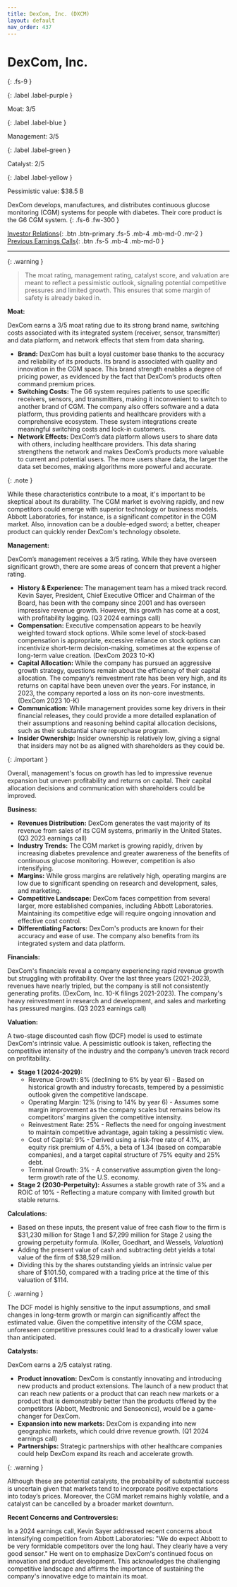 ```yaml
---
title: DexCom, Inc. (DXCM)
layout: default
nav_order: 437
---
```


# DexCom, Inc.
{: .fs-9 }

{: .label .label-purple }

Moat: 3/5

{: .label .label-blue }

Management: 3/5

{: .label .label-green }

Catalyst: 2/5

{: .label .label-yellow }

Pessimistic value: $38.5 B

DexCom develops, manufactures, and distributes continuous glucose monitoring (CGM) systems for people with diabetes.  Their core product is the G6 CGM system.
{: .fs-6 .fw-300 }

[Investor Relations](https://www.google.com/search?q=DXCM+investor+relations){: .btn .btn-primary .fs-5 .mb-4 .mb-md-0 .mr-2 }
[Previous Earnings Calls](https://discountingcashflows.com/company/DXCM/transcripts/){: .btn .fs-5 .mb-4 .mb-md-0 }

---

{: .warning } 
>The moat rating, management rating, catalyst score, and valuation are meant to reflect a pessimistic outlook, signaling potential competitive pressures and limited growth. This ensures that some margin of safety is already baked in.


**Moat:**

DexCom earns a 3/5 moat rating due to its strong brand name, switching costs associated with its integrated system (receiver, sensor, transmitter) and data platform, and network effects that stem from data sharing.

* **Brand:** DexCom has built a loyal customer base thanks to the accuracy and reliability of its products. Its brand is associated with quality and innovation in the CGM space. This brand strength enables a degree of pricing power, as evidenced by the fact that DexCom’s products often command premium prices.
* **Switching Costs:** The G6 system requires patients to use specific receivers, sensors, and transmitters, making it inconvenient to switch to another brand of CGM. The company also offers software and a data platform, thus providing patients and healthcare providers with a comprehensive ecosystem. These system integrations create meaningful switching costs and lock-in customers. 
* **Network Effects:** DexCom’s data platform allows users to share data with others, including healthcare providers. This data sharing strengthens the network and makes DexCom’s products more valuable to current and potential users.  The more users share data, the larger the data set becomes, making algorithms more powerful and accurate.


{: .note }

While these characteristics contribute to a moat, it's important to be skeptical about its durability.  The CGM market is evolving rapidly, and new competitors could emerge with superior technology or business models. Abbott Laboratories, for instance, is a significant competitor in the CGM market. Also, innovation can be a double-edged sword; a better, cheaper product can quickly render DexCom's technology obsolete.

**Management:**

DexCom’s management receives a 3/5 rating. While they have overseen significant growth, there are some areas of concern that prevent a higher rating.

* **History & Experience:** The management team has a mixed track record. Kevin Sayer, President, Chief Executive Officer and Chairman of the Board, has been with the company since 2001 and has overseen impressive revenue growth. However, this growth has come at a cost, with profitability lagging.  (Q3 2024 earnings call)
* **Compensation:** Executive compensation appears to be heavily weighted toward stock options. While some level of stock-based compensation is appropriate, excessive reliance on stock options can incentivize short-term decision-making, sometimes at the expense of long-term value creation. (DexCom 2023 10-K)
* **Capital Allocation:** While the company has pursued an aggressive growth strategy, questions remain about the efficiency of their capital allocation. The company’s reinvestment rate has been very high, and its returns on capital have been uneven over the years. For instance, in 2023, the company reported a loss on its non-core investments. (DexCom 2023 10-K)
* **Communication:**  While management provides some key drivers in their financial releases, they could provide a more detailed explanation of their assumptions and reasoning behind capital allocation decisions, such as their substantial share repurchase program. 
* **Insider Ownership:**  Insider ownership is relatively low, giving a signal that insiders may not be as aligned with shareholders as they could be.

{: .important }

Overall, management's focus on growth has led to impressive revenue expansion but uneven profitability and returns on capital.  Their capital allocation decisions and communication with shareholders could be improved.

**Business:**

* **Revenues Distribution:** DexCom generates the vast majority of its revenue from sales of its CGM systems, primarily in the United States. (Q3 2023 earnings call)
* **Industry Trends:** The CGM market is growing rapidly, driven by increasing diabetes prevalence and greater awareness of the benefits of continuous glucose monitoring.  However, competition is also intensifying.
* **Margins:**  While gross margins are relatively high, operating margins are low due to significant spending on research and development, sales, and marketing.
* **Competitive Landscape:**  DexCom faces competition from several larger, more established companies, including Abbott Laboratories.  Maintaining its competitive edge will require ongoing innovation and effective cost control.
* **Differentiating Factors:** DexCom's products are known for their accuracy and ease of use. The company also benefits from its integrated system and data platform.


**Financials:**

DexCom's financials reveal a company experiencing rapid revenue growth but struggling with profitability. Over the last three years (2021-2023), revenues have nearly tripled, but the company is still not consistently generating profits.  (DexCom, Inc. 10-K filings 2021-2023).  The company's heavy reinvestment in research and development, and sales and marketing has pressured margins. (Q3 2023 earnings call)

**Valuation:**

A two-stage discounted cash flow (DCF) model is used to estimate DexCom's intrinsic value. A pessimistic outlook is taken, reflecting the competitive intensity of the industry and the company’s uneven track record on profitability.

* **Stage 1 (2024-2029):**
    * Revenue Growth: 8% (declining to 6% by year 6) - Based on historical growth and industry forecasts, tempered by a pessimistic outlook given the competitive landscape.  
    * Operating Margin: 12% (rising to 14% by year 6) -  Assumes some margin improvement as the company scales but remains below its competitors’ margins given the competitive intensity.
    * Reinvestment Rate: 25% - Reflects the need for ongoing investment to maintain competitive advantage, again taking a pessimistic view.
    * Cost of Capital: 9% -  Derived using a risk-free rate of 4.1%, an equity risk premium of 4.5%, a beta of 1.34 (based on comparable companies), and a target capital structure of 75% equity and 25% debt.
    * Terminal Growth: 3% - A conservative assumption given the long-term growth rate of the U.S. economy.
* **Stage 2 (2030-Perpetuity):**  Assumes a stable growth rate of 3% and a ROIC of 10% - Reflecting a mature company with limited growth but stable returns.

**Calculations:**

* Based on these inputs, the present value of free cash flow to the firm is $31,230 million for Stage 1 and $7,299 million for Stage 2 using the growing perpetuity formula.  (Koller, Goedhart, and Wessels, *Valuation*)
* Adding the present value of cash and subtracting debt yields a total value of the firm of $38,529 million. 
* Dividing this by the shares outstanding yields an intrinsic value per share of $101.50, compared with a trading price at the time of this valuation of $114.

{: .warning }

The DCF model is highly sensitive to the input assumptions, and small changes in long-term growth or margin can significantly affect the estimated value. Given the competitive intensity of the CGM space, unforeseen competitive pressures could lead to a drastically lower value than anticipated.

**Catalysts:**

DexCom earns a 2/5 catalyst rating. 

* **Product innovation:** DexCom is constantly innovating and introducing new products and product extensions. The launch of a new product that can reach new patients or a product that can reach new markets or a product that is demonstrably better than the products offered by the competitors (Abbott, Medtronic and Senseonics), would be a game-changer for DexCom.
* **Expansion into new markets:**  DexCom is expanding into new geographic markets, which could drive revenue growth. (Q1 2024 earnings call)  
* **Partnerships:** Strategic partnerships with other healthcare companies could help DexCom expand its reach and accelerate growth.  


{: .warning }

Although these are potential catalysts, the probability of substantial success is uncertain given that markets tend to incorporate positive expectations into today’s prices. Moreover, the CGM market remains highly volatile, and a catalyst can be cancelled by a broader market downturn.

**Recent Concerns and Controversies:**

In a 2024 earnings call, Kevin Sayer addressed recent concerns about intensifying competition from Abbott Laboratories:  "We do expect Abbott to be very formidable competitors over the long haul. They clearly have a very good sensor." He went on to emphasize DexCom's continued focus on innovation and product development. This acknowledges the challenging competitive landscape and affirms the importance of sustaining the company's innovative edge to maintain its moat.